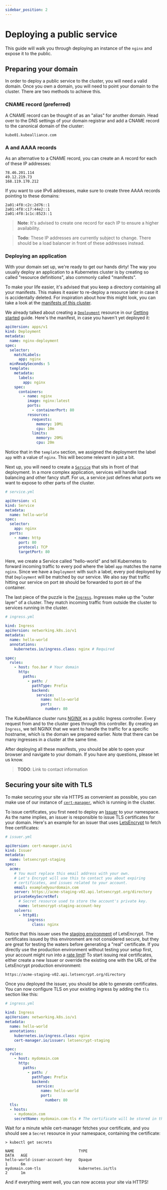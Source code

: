 ```yaml
---
sidebar_position: 2
---
```


# Deploying a public service

This guide will walk you through deploying an instance of the `nginx` and expose
it to the public.

## Preparing your domain

In order to deploy a public service to the cluster, you will need a valid
domain. Once you own a domain, you will need to point your domain to the
cluster. There are two methods to achieve this.

### CNAME record (preferred)

A CNAME record can be thought of as an "alias" for another domain. Head over to
the DNS settings of your domain registrar and add a CNAME record to the
canonical domain of the cluster:

```
kube01.kubealliance.com
```

### A and AAAA records

As an alternative to a CNAME record, you can create an A record for each of
these IP addresses:

```
78.46.201.114
49.12.219.73
168.119.170.212
```

If you want to use IPv6 addresses, make sure to create three AAAA records
pointing to these domains:

```
2a01:4f8:c2c:2d76::1
2a01:4f8:c17:44e2::1
2a01:4f8:1c1c:8523::1
```

> **Note**: It's advised to create one record for each IP to ensure a higher
> availability.

> **Todo**: These IP addresses are currently subject to change. There should be
> a load balancer in front of these addresses instead.

### Deploying an application

With your domain set up, we're ready to get our hands dirty! The way you usually
deploy an application to a Kubernetes cluster is by creating so called "resource
definitions", also commonly called "manifests".

To make your life easier, it's advised that you keep a directory containing all
your manifests. This makes it easier to re-deploy a resource later in case it is
accidentally deleted. For inspiration about how this might look, you can take a
look at the [manifests of this cluster](https://github.com/garritfra/infra).

We already talked about creating a
[`Deployment`](https://kubernetes.io/docs/concepts/workloads/controllers/deployment/)
resource in our [Getting started](/docs/getting-started.md) guide. Here's the
manifest, in case you haven't yet deployed it:

```yml
apiVersion: apps/v1
kind: Deployment
metadata:
  name: nginx-deployment
spec:
  selector:
    matchLabels:
      app: nginx
  minReadySeconds: 5
  template:
    metadata:
      labels:
        app: nginx
    spec:
      containers:
        - name: nginx
          image: nginx:latest
          ports:
            - containerPort: 80
          resources:
            requests:
              memory: 10Mi
              cpu: 10m
            limits:
              memory: 20Mi
              cpu: 20m
```

Notice that in the `template` section, we assigned the deployment the label
`app` with a value of `nginx`. This will become relevant in just a bit.

Next up, you will need to create a
[`Service`](https://kubernetes.io/docs/concepts/services-networking/service/)
that sits in front of that deployment. In a more complex application, services
will handle load balancing and other fancy stuff. For us, a service just defines
what ports we want to expose to other parts of the cluster.

```yml
# service.yml

apiVersion: v1
kind: Service
metadata:
  name: hello-world
spec:
  selector:
    app: nginx
  ports:
    - name: http
      port: 80
      protocol: TCP
      targetPort: 80
```

Here, we create a Service called "hello-world" and tell Kubernetes to forward
incoming traffic to every pod where the label `app` matches the name `nginx`.
Since we have a `Deployment` with such a label, every pod deployed by that
`Deployment` will be matched by our service. We also say that traffic hitting
our service on port `80` should be forwarded to port `80` of the container.

The last piece of the puzzle is the
[`Ingress`](https://kubernetes.io/docs/concepts/services-networking/ingress/).
Ingresses make up the "outer layer" of a cluster. They match incoming traffic
from outside the cluster to services running in the cluster.

```yml
# ingress.yml

kind: Ingress
apiVersion: networking.k8s.io/v1
metadata:
  name: hello-world
  annotations:
    kubernetes.io/ingress.class: nginx # Required

spec:
  rules:
    - host: foo.bar # Your domain
      http:
        paths:
          - path: /
            pathType: Prefix
            backend:
              service:
                name: hello-world
                port:
                  number: 80
```

The KubeAlliance cluster runs
[NGINX](https://kubernetes.github.io/ingress-nginx/) as a
public Ingress controller. Every request from and to the cluster goes through
this controller. By creating an `Ingress`, we tell NGINX that we want to
handle the traffic for a specific hostname, which is the domain we prepared
earlier. Note that there can be many ingresses in a cluster at the same time.

After deploying all these manifests, you should be able to open your browser and
navigate to your domain. If you have any questions, please let us know.

> **TODO**: Link to contact information

## Securing your site with TLS

To make securing your site via HTTPS as convenient as possible, you can make use
of our instance of [`cert-manager`](https://cert-manager.io/), which is running
in the cluster.

To issue certificates, you first need to deploy an
[Issuer](https://cert-manager.io/docs/tutorials/acme/http-validation/) to your
namespace. As the name implies, an issuer is responsible to issue TLS
certificates for your domain. Here's an example for an issuer that uses
[LetsEncrypt](https://letsencrypt.org/) to fetch free certificates:

```yml
# issuer.yml

apiVersion: cert-manager.io/v1
kind: Issuer
metadata:
  name: letsencrypt-staging
spec:
  acme:
    # You must replace this email address with your own.
    # Let's Encrypt will use this to contact you about expiring
    # certificates, and issues related to your account.
    email: example@yourdomain.com
    server: https://acme-staging-v02.api.letsencrypt.org/directory
    privateKeySecretRef:
      # Secret resource used to store the account's private key.
      name: letsencrypt-staging-account-key
    solvers:
      - http01:
          ingress:
            class: nginx
```

Notice that this issuer uses the [staging
environment](https://letsencrypt.org/docs/staging-environment/) of LetsEncrypt.
The certificates issued by this environment are not considered secure, but they
are great for testing the waters before generating a "real" certificate. If you
directly use the production environment without testing your setup first, your
account might run into a [rate
limit](https://letsencrypt.org/docs/rate-limits/)! To start issuing real
certificates, either create a new Issuer or override the existing one with the
URL of the LetsEncrypt production environment:

```
https://acme-staging-v02.api.letsencrypt.org/directory
```

Once you deployed the issuer, you should be able to generate certificates. You
can now configure TLS on your existing ingress by adding the `tls` section like
this:

```yml
# ingress.yml

kind: Ingress
apiVersion: networking.k8s.io/v1
metadata:
  name: hello-world
  annotations:
    kubernetes.io/ingress.class: nginx
    cert-manager.io/issuer: letsencrypt-staging

spec:
  rules:
    - host: mydomain.com
      http:
        paths:
          - path: /
            pathType: Prefix
            backend:
              service:
                name: hello-world
                port:
                  number: 80
  tls:
  - hosts:
    - mydomain.com
    secretName: mydomain.com-tls # The certificate will be stored in this secret
```

Wait for a minute while cert-manager fetches your certificate, and you should
see a `Secret` resource in your namespace, containing the certificate:

```
> kubectl get secrets

NAME                             TYPE                                  DATA   AGE
hello-world-issuer-account-key   Opaque                                1      6m
mydomain.com-tls                 kubernetes.io/tls                     2      1m
```

And if everything went well, you can now access your site via HTTPS!

